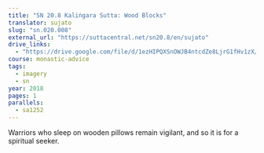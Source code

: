 ```yaml
---
title: "SN 20.8 Kaliṅgara Sutta: Wood Blocks"
translator: sujato
slug: "sn.020.008"
external_url: "https://suttacentral.net/sn20.8/en/sujato"
drive_links:
  - "https://drive.google.com/file/d/1ezHIPQXSnOWJB4ntcdZe8LjrG1fHv1zX/view?usp=drivesdk"
course: monastic-advice
tags:
  - imagery
  - sn
year: 2018
pages: 1
parallels:
  - sa1252
---
```


Warriors who sleep on wooden pillows remain vigilant, and so it is for a spiritual seeker.
